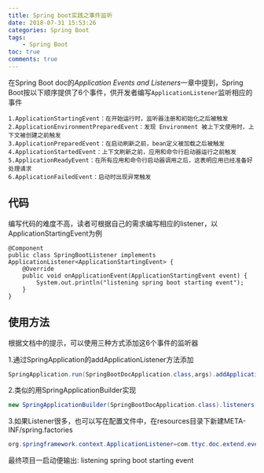 ```yaml
---
title: Spring boot实践之事件监听
date: 2018-07-31 15:53:26
categories: Spring Boot
tags:
	- Spring Boot
toc: true
comments: true
---
```

在Spring Boot doc的*Application Events and Listeners*一章中提到，Spring Boot按以下顺序提供了6个事件，供开发者编写`ApplicationListener`监听相应的事件

	1.ApplicationStartingEvent：在开始运行时，监听器注册和初始化之后被触发
	2.ApplicationEnvironmentPreparedEvent：发现 Environment 被上下文使用时，上下文被创建之前触发
	3.ApplicationPreparedEvent：在启动刷新之前，bean定义被加载之后被触发
	4.ApplicationStartedEvent：上下文刷新之前，应用和命令行启动器运行之前触发
	5.ApplicationReadyEvent：在所有应用和命令行启动器调用之后，这表明应用已经准备好处理请求
	6.ApplicationFailedEvent：启动时出现异常触发
	
## 代码

编写代码的难度不高，读者可根据自己的需求编写相应的listener，以ApplicationStartingEvent为例

```
@Component
public class SpringBootListener implements ApplicationListener<ApplicationStartingEvent> {
    @Override
    public void onApplicationEvent(ApplicationStartingEvent event) {
        System.out.println("listening spring boot starting event");
    }
}

```

## 使用方法

根据文档中的提示，可以使用三种方式添加这6个事件的监听器

1.通过SpringApplication的addApplicationListener方法添加

```java
SpringApplication.run(SpringBootDocApplication.class,args).addApplicationListener(new SpringBootListener());
```

2.类似的用SpringApplicationBuilder实现

```java
new SpringApplicationBuilder(SpringBootDocApplication.class).listeners(new SpringBootListener()).run(args);
```

3.如果Listener很多，也可以写在配置文件中，在resources目录下新建META-INF/spring.factories

```java
org.springframework.context.ApplicationListener=com.ttyc.doc.extend.event.customer.SpringBootListener
```

最终项目一启动便输出: listening spring boot starting event

